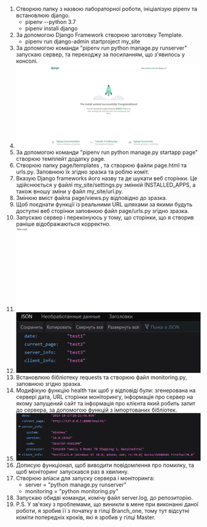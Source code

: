 1. Створюю папку з назвою лабораторної роботи, ініціалізую pipenv та встановлюю django.
   - pipenv --python 3.7
   - pipenv install django
2. За допомогою Django Framework створюю заготовку Template.
   - pipenv run django-admin startproject my_site
3. За допомогою команди  "pipenv run python manage.py runserver" запускаю сервер, та переходжу за посиланням, що з'явилось у консолі.
4. ![screenshot]( https://github.com/IK-31-hashchenko/IK_31_hashchenko/blob/master/screenshot.png)
5. За допомогою команди "pipenv run python manage.py startapp page" створюю темплейт додатку page.
6. Створюю папку page/templates , та створюю файли page.html  та urls.py. Заповнюю їх згідно зразка та роблю коміт.
7. Вказую Django frameworks його назву та де шукати веб сторінки. Це здійснюється у файлі my_site/settings.py змінній INSTALLED_APPS, а також вношу зміни у файл my_site/url.py.
8. Змінюю вміст файла page/views.py відповідно до зразка.
9. Щоб поєднати функції із реальними URL шляхами за якими будуть доступні  веб сторінки заповнюю файл page/urls.py згідно  зразка.
10. Запускаю сервер і переконуюсь у тому, що сторінки, що я створив раніше відображаються корректно.
11. ![screenshot1]( https://github.com/IK-31-hashchenko/IK_31_hashchenko/blob/master/screenshot1.png)
12. ![screenshot2]( https://github.com/IK-31-hashchenko/IK_31_hashchenko/blob/master/screenshot2.png)
13. Встановлюю бібліотеку requests та створюю файл monitоring.py, заповнюю згідно зразка.
14. Модифікую функцію health так щоб у відповіді були: згенерована на сервері дата, URL сторінки моніторингу, інформація про сервер на якому запущений сайт та інформація про клієнта який робить запит до сервера, за допомогою функцій з імпортованих бібліотек.
15. ![screenshot3]( https://github.com/IK-31-hashchenko/IK_31_hashchenko/blob/master/screenshot3.png)
16. Дописую функціонал, щоб виводити повідомлення про помилку, та щоб моніторинг запускався раз в хвилину.
17. Створюю аліаси для запуску сервера і моніторинга:
    - server = "python manage.py runserver"
    - monitoring = "python monitoring.py"
18. Запускаю обидві команди, комічу файл server.log, до репозиторію.
19. P.S. У зв'язку з проблемами, що виникли в мене при виконанні даної роботи, я зробив її з початку в гілці Branch_one, тому тут відсутні коміти попередніх кроків, які я зробив у гілці Master.
